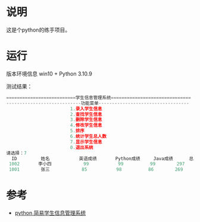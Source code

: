 # 说明

这是个python的练手项目。

# 运行

版本环境信息 win10 + Python 3.10.9

测试结果：

```python
==========================学生信息管理系统==============================
----------------------------功能菜单----------------------------------
						1.录入学生信息
						2.查找学生信息
						3.删除学生信息
						4.修改学生信息
						5.排序
						6.统计学生总人数
						7.显示学生信息
						0.退出系统
请选择：7
  ID  	     姓名     	  英语成绩  	 Python成绩 	  Java成绩  	  总成绩   
 1002 	    李小四     	   99   	    99    	    99    	  297   
 1001 	     张三     	   85   	    98    	    86    	  269   
```

# 参考

* [python 简易学生信息管理系统](https://www.bilibili.com/video/BV1wD4y1o7AS/?buvid=XY149D8113CCA85C54B347A56F49EC9E23096&is_story_h5=false&mid=4v6NyXBQGppAo9C5Yn58fg%3D%3D&p=145&plat_id=116&share_from=ugc&share_medium=android&share_plat=android&share_session_id=c537000e-cf2e-4659-93c2-d5d41d5b7a79&share_source=WEIXIN&share_tag=s_i&timestamp=1693993029&unique_k=MfTulLh&up_id=612593877)